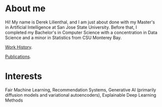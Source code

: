 # About me

Hi! My name is Derek Lilienthal, and I am just about done with my Master's in Artificial Intelligence at San Jose State University. Before that, I completed my Bachelor's in Computer Science with a concentration in Data Science and a minor in Statistics from CSU Monterey Bay. 

[Work History](./work-history.html).

[Publications](./publications.html).

# Interests

Fair Machine Learning, Recommendation Systems, Generative AI (primarily diffusion models and variational autoencoders), Explainable Deep Learning Methods
